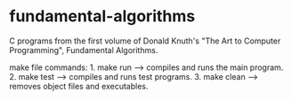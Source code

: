 # fundamental-algorithms

C programs from the first volume of Donald Knuth's 
"The Art to Computer Programming", Fundamental Algorithms. 

make file commands: 
    1. make run   --> compiles and runs the main program.
    2. make test  --> compiles and runs test programs.
    3. make clean --> removes object files and executables. 
